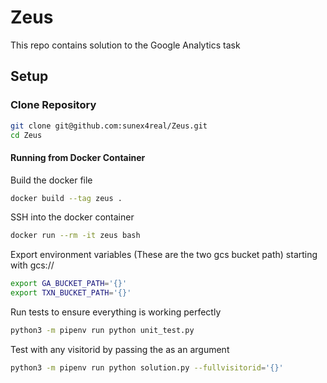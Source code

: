 # Zeus

This repo contains solution to the Google Analytics task

## Setup

### Clone Repository

```bash
git clone git@github.com:sunex4real/Zeus.git
cd Zeus
```

#### Running from Docker Container

Build the docker file

```bash
docker build --tag zeus .
```

SSH into the docker container

```bash
docker run --rm -it zeus bash
```

Export environment variables (These are the two gcs bucket path) starting with gcs://

```bash
export GA_BUCKET_PATH='{}'
export TXN_BUCKET_PATH='{}'
```

Run tests to ensure everything is working perfectly

```bash
python3 -m pipenv run python unit_test.py
```

Test with any visitorid by passing the as an argument

```bash
python3 -m pipenv run python solution.py --fullvisitorid='{}'
```
